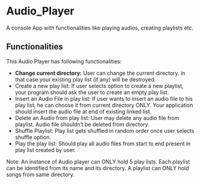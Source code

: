 # Audio_Player
A console App with functionalities like playing audios, creating playlists etc.
</br>
<h2>Functionalities</h2>
<p>This Audio Player has following functionalities:</p>
<ul>
  <li><b>Change current directory:</b> User can change the current directory. in that case your existing play list (if any) will be destroyed.</li>
  <li>Create a new play list: If user selects option to create a new playlist, your program should ask the user to create an empty play list.</li>
  <li>Insert an Audio File in play list: If user wants to insert an audio file to his play list, he can choose it from current directory ONLY. Your application should insert the     audio file at end of existing linked list.</li>
  <li>Delete an Audio from play list: User may delete any audio file from playlist. Audio file shouldn’t be deleted from directory.</li>
  <li>Shuffle Playlist: Play list gets shuffled in random order once user selects shuffle option.</li>
  <li>Play the play list: Should play all audio files from start to end present in play list created by user.</li>
</ul>
<p>Note: An instance of Audio player can ONLY hold 5 play lists. Each playlist can be identified from its name and its directory. A playlist can ONLY hold songs from same directory.</p>
